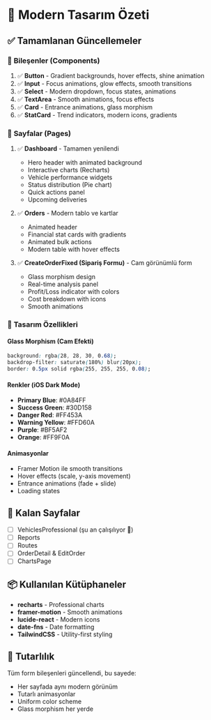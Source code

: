 # 🎨 Modern Tasarım Özeti

## ✅ Tamamlanan Güncellemeler

### 🧩 **Bileşenler (Components)**
1. ✅ **Button** - Gradient backgrounds, hover effects, shine animation
2. ✅ **Input** - Focus animations, glow effects, smooth transitions
3. ✅ **Select** - Modern dropdown, focus states, animations
4. ✅ **TextArea** - Smooth animations, focus effects
5. ✅ **Card** - Entrance animations, glass morphism
6. ✅ **StatCard** - Trend indicators, modern icons, gradients

### 📄 **Sayfalar (Pages)**
1. ✅ **Dashboard** - Tamamen yenilendi
   - Hero header with animated background
   - Interactive charts (Recharts)
   - Vehicle performance widgets
   - Status distribution (Pie chart)
   - Quick actions panel
   - Upcoming deliveries

2. ✅ **Orders** - Modern tablo ve kartlar
   - Animated header
   - Financial stat cards with gradients
   - Animated bulk actions
   - Modern table with hover effects

3. ✅ **CreateOrderFixed (Sipariş Formu)** - Cam görünümlü form
   - Glass morphism design
   - Real-time analysis panel
   - Profit/Loss indicator with colors
   - Cost breakdown with icons
   - Smooth animations

### 🎯 **Tasarım Özellikleri**

#### Glass Morphism (Cam Efekti)
```css
background: rgba(28, 28, 30, 0.68);
backdrop-filter: saturate(180%) blur(20px);
border: 0.5px solid rgba(255, 255, 255, 0.08);
```

#### Renkler (iOS Dark Mode)
- **Primary Blue**: #0A84FF
- **Success Green**: #30D158
- **Danger Red**: #FF453A
- **Warning Yellow**: #FFD60A
- **Purple**: #BF5AF2
- **Orange**: #FF9F0A

#### Animasyonlar
- Framer Motion ile smooth transitions
- Hover effects (scale, y-axis movement)
- Entrance animations (fade + slide)
- Loading states

## 🚀 **Kalan Sayfalar**
- [ ] VehiclesProfessional (şu an çalışılıyor 🔄)
- [ ] Reports
- [ ] Routes  
- [ ] OrderDetail & EditOrder
- [ ] ChartsPage

## 📦 **Kullanılan Kütüphaneler**
- **recharts** - Professional charts
- **framer-motion** - Smooth animations
- **lucide-react** - Modern icons
- **date-fns** - Date formatting
- **TailwindCSS** - Utility-first styling

## 🎨 **Tutarlılık**
Tüm form bileşenleri güncellendi, bu sayede:
- Her sayfada aynı modern görünüm
- Tutarlı animasyonlar
- Uniform color scheme
- Glass morphism her yerde


